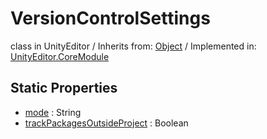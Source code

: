 # VersionControlSettings
class in UnityEditor
 / Inherits from: <a href="https://docs.unity3d.com/6000.0/Documentation/ScriptReference/Object.html" target="_blank">Object</a> / Implemented in: <a href="https://docs.unity3d.com/6000.0/Documentation/ScriptReference/UnityEditor.CoreModule.html" target="_blank">UnityEditor.CoreModule</a>
## Static Properties
- <a href="https://docs.unity3d.com/6000.0/Documentation/ScriptReference/VersionControlSettings-mode.html" target="_blank">mode</a> : String
- <a href="https://docs.unity3d.com/6000.0/Documentation/ScriptReference/VersionControlSettings-trackPackagesOutsideProject.html" target="_blank">trackPackagesOutsideProject</a> : Boolean
